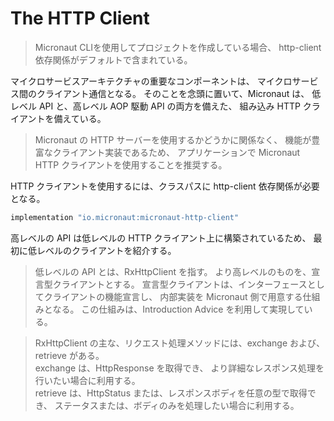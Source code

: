 # The HTTP Client

> Micronaut CLIを使用してプロジェクトを作成している場合、
> http-client依存関係がデフォルトで含まれている。

マイクロサービスアーキテクチャの重要なコンポーネントは、
マイクロサービス間のクライアント通信となる。
そのことを念頭に置いて、Micronaut は、
低レベル API と、高レベル AOP 駆動 API の両方を備えた、
組み込み HTTP クライアントを備えている。

> Micronaut の HTTP サーバーを使用するかどうかに関係なく、
> 機能が豊富なクライアント実装であるため、
> アプリケーションで Micronaut HTTP クライアントを使用することを推奨する。

HTTP クライアントを使用するには、クラスパスに http-client 依存関係が必要となる。

```groovy
implementation "io.micronaut:micronaut-http-client"
```

高レベルの API は低レベルの HTTP クライアント上に構築されているため、
最初に低レベルのクライアントを紹介する。

> 低レベルの API とは、RxHttpClient を指す。
> より高レベルのものを、宣言型クライアントとする。
> 宣言型クライアントは、インターフェースとしてクライアントの機能宣言し、
> 内部実装を Micronaut 側で用意する仕組みとなる。
> この仕組みは、Introduction Advice を利用して実現している。

> RxHttpClient の主な、リクエスト処理メソッドには、exchange および、retrieve がある。  
> exchange は、HttpResponse を取得でき、
> より詳細なレスポンス処理を行いたい場合に利用する。  
> retrieve は、HttpStatus または、レスポンスボディを任意の型で取得でき、
> ステータスまたは、ボディのみを処理したい場合に利用する。
